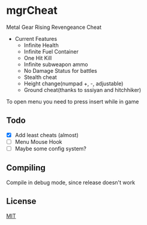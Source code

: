 # mgrCheat
Metal Gear Rising Revengeance Cheat

- Current Features
    - Infinite Health
    - Infinite Fuel Container
    - One Hit Kill
    - Infinite subweapon ammo
    - No Damage Status for battles
    - Stealth cheat
    - Height change(numpad +, -, adjustable)
    - Ground cheat(thanks to sssiyan and hitchhiker)
    
To open menu you need to press insert while in game
    
## Todo
 - [x] Add least cheats (almost)
 - [ ] Menu Mouse Hook
 - [ ] Maybe some config system?
 
 ## Compiling
 Compile in debug mode, since release doesn't work

## License
[MIT](https://choosealicense.com/licenses/mit/)

